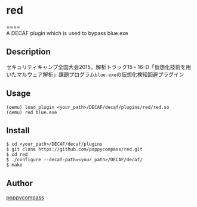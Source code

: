 # red
====  
A DECAF plugin which is used to bypass blue.exe

## Description
セキュリティキャンプ全国大会2015，解析トラック15・16-D「仮想化技術を用いたマルウェア解析」課題プログラム`blue.exe`の仮想化検知回避プラグイン

## Usage
```
(qemu) load_plugin <your_path>/DECAF/decaf/plugins/red/red.so
(qemu) red blue.exe
```

## Install
```
$ cd <your_path>/DECAF/decaf/plugins
$ git clone https://github.com/poppycompass/red.git
$ cd red
$ ./configure --decaf-path=<your_path>/DECAF/decaf/
$ make
```
## Author
[poppycompass](https://github.com/poppycompass)
